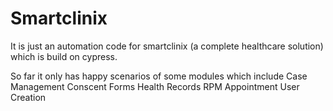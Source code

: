 # Smartclinix
It is just an automation code for smartclinix (a complete healthcare solution) which is build on cypress.

So far it only has happy scenarios of some modules which include
Case Management 
Conscent Forms
Health Records
RPM
Appointment
User Creation
